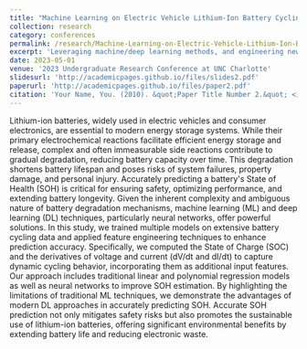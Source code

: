 ```yaml
---
title: "Machine Learning on Electric Vehicle Lithium-Ion Battery Cycling Data for Health Estimation"
collection: research
category: conferences
permalink: /research/Machine-Learning-on-Electric-Vehicle-Lithium-Ion-Battery-Cycling-Data-for-Health-Estimation
excerpt: 'Leveraging machine/deep learning methods, and engineering new input features, for electric vehicle lithium-ion battery health estimation.'
date: 2023-05-01
venue: '2023 Undergraduate Research Conference at UNC Charlotte'
slidesurl: 'http://academicpages.github.io/files/slides2.pdf'
paperurl: 'http://academicpages.github.io/files/paper2.pdf'
citation: 'Your Name, You. (2010). &quot;Paper Title Number 2.&quot; <i>Journal 1</i>. 1(2).'
---
```


Lithium-ion batteries, widely used in electric vehicles and consumer electronics, are essential to modern energy storage systems. While their primary electrochemical reactions facilitate efficient energy storage and release, complex and often immeasurable side reactions contribute to gradual degradation, reducing battery capacity over time. This degradation shortens battery lifespan and poses risks of system failures, property damage, and personal injury. Accurately predicting a battery's State of Health (SOH) is critical for ensuring safety, optimizing performance, and extending battery longevity. Given the inherent complexity and ambiguous nature of battery degradation mechanisms, machine learning (ML) and deep learning (DL) techniques, particularly neural networks, offer powerful solutions. In this study, we trained multiple models on extensive battery cycling data and applied feature engineering techniques to enhance prediction accuracy. Specifically, we computed the State of Charge (SOC) and the derivatives of voltage and current (dV/dt and dI/dt) to capture dynamic cycling behavior, incorporating them as additional input features. Our approach includes traditional linear and polynomial regression models as well as neural networks to improve SOH estimation. By highlighting the limitations of traditional ML techniques, we demonstrate the advantages of modern DL approaches in accurately predicting SOH. Accurate SOH prediction not only mitigates safety risks but also promotes the sustainable use of lithium-ion batteries, offering significant environmental benefits by extending battery life and reducing electronic waste.